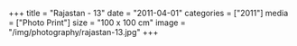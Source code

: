 +++
title = "Rajastan - 13"
date = "2011-04-01"
categories = ["2011"]
media = ["Photo Print"]
size = "100 x 100 cm"
image = "/img/photography/rajastan-13.jpg"
+++
